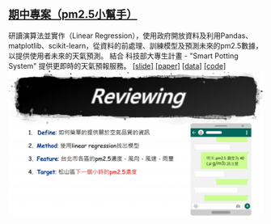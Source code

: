 ## [期中專案（pm2.5小幫手）](https://github.com/alanhc/MMclass/tree/master/midterm_project)
研讀演算法並實作（Linear Regression），使用政府開放資料及利用Pandas、matplotlib、scikit-learn，從資料的前處理、訓練模型及預測未來的pm2.5數據，以提供使用者未來的天氣預測。
結合 科技部大專生計畫 - "Smart Potting System" 提供更即時的天氣預報服務。
[[slide]](https://github.com/alanhc/MMclass/tree/master/midterm_project/slide)
[[paper]](https://github.com/alanhc/MMclass/blob/master/midterm_project/%E6%9C%9F%E4%B8%AD%E5%B0%88%E6%A1%88%E5%A0%B1%E5%91%8A-%E7%A9%BA%E6%B1%99%E5%B0%8F%E5%B9%AB%E6%89%8B.pdf)
[[data]](https://github.com/alanhc/MMclass/tree/master/midterm_project/data)
[[code]](https://github.com/alanhc/MMclass/tree/master/midterm_project/code)
![](https://github.com/alanhc/MMclass/blob/master/midterm_project/mm.jpg)
